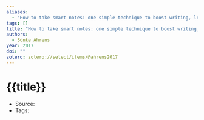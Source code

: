 ```yaml
---
aliases:
  - "How to take smart notes: one simple technique to boost writing, learning and thinking: for students, academics and nonfiction book writers"
tags: []
title: "How to take smart notes: one simple technique to boost writing, learning and thinking: for students, academics and nonfiction book writers"
authors:
  - Sönke Ahrens
year: 2017
doi: ""
zotero: zotero://select/items/@ahrens2017
---
```

<!-- START_TEMPLATE -->
# {{title}}

- Source:
- Tags: 
<!-- END_TEMPLATE -->